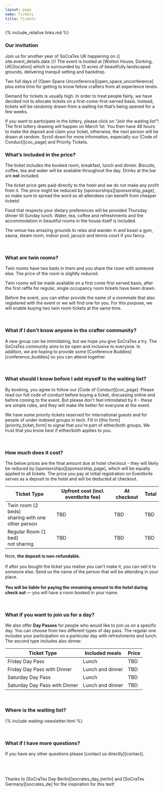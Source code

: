 ```yaml
---
layout: page
name: Tickets
title: Tickets
---
```


{% include_relative links.md %}

### Our invitation
Join us for another year of SoCraTes UK happening on {{ site.event_details.date }}! The event is hosted at [Wotton House, Dorking, UK][location] which is surrounded by 13 acres of beautifully landscaped grounds, delivering tranquil setting and backdrop.

Two full days of [Open Space Unconference][open_space_unconference] plus extra time for getting to know fellow crafters from all experience levels.

Demand for tickets is usually high. In order to treat people fairly, we have decided not to allocate tickets on a first-come-first-served basis. Instead, tickets will be randomly drawn from a waiting list that’s being opened for a few weeks.

If you want to participate in the lottery, please click on "Join the waiting list"! The first lottery
drawing will happen on March 1st. You then have 48 hours to make the deposit and claim your ticket, 
otherwise, the next person will be drawn at random. Scroll down for more information, especially our 
[Code of Conduct][coc_page] and Priority Tickets.


### What’s included in the price?

The ticket includes the booked room, breakfast, lunch and dinner. Biscuits, coffee, tea and water will be available throughout the day. Drinks at the bar are **not** included.

The ticket price gets paid directly to the hotel and we do not make any profit from it. The price might be reduced by [sponsorships][sponsorship_page], so make sure to spread the word so all attendees can benefit from cheaper tickets!

Food that respects your dietary preferences will be provided Thursday dinner till Sunday lunch. Water, tea, coffee and refreshments and the accommodation in beautiful rooms in the house itself is included.

The venue has amazing grounds to relax and wander in and boast a gym, sauna, steam room, indoor pool, jacuzzi and tennis court if you fancy.

<br>

### What are twin rooms?
Twin rooms have two beds in them and you share the room with someone else. The price of the room is slightly reduced.

Twin rooms will be made available on a first come first served basis, after the first raffle for regular, single occupancy room tickets have been drawn.

Before the event, you can either provide the name of a roommate that also registered with the event or we will find one for you. For this purpose, we will enable buying two twin room tickets at the same time.

<br>

### What if I don’t know anyone in the crafter community?
A new group can be intimidating, but we hope you give SoCraTes a try. The SoCraTes community aims to be open and inclusive to everyone. In addition, we are hoping to provide some [Conference Buddies][conference_buddies] so you can attend together.

<br>

### What should I know before I add myself to the waiting list?
By booking, you agree to follow our [Code of Conduct][coc_page]. Please read our full code of conduct before buying a ticket, discussing online and before coming to the event. But please don't feel intimidated by it - these are simple rules, and they will make life better for everyone at the event.

We have some priority tickets reserved for international guests and for people of under-indexed groups in tech. Fill in [this form][priority_ticket_form] to signal that you're part of either/both groups. We trust that you know best if either/both applies to you.

<br>

### How much does it cost?

The below prices are the final amount due at hotel checkout - they will likely be reduced by 
[sponsorships][sponsorship_page], which will be equally applied to all tickets. 
The price you pay at initial registration on Eventbrite serves as a deposit to the hotel and will 
be deducted at checkout.

<table class="table table-striped table-bordered table-condensed">
  <thead>
    <tr>
      <th>Ticket Type</th>
      <th>Upfront cost (incl. eventbrite fee)</th>
      <th>At checkout</th>
      <th>Total</th>
    </tr>
  </thead>
  <tbody>
    <tr>
      <td>Twin room (2 beds) <br> sharing with one other person</td>
      <td>TBD</td>
      <td>TBD</td>
      <td>TBD</td>
    </tr>
    <tr>
      <td>Regular Room (1 bed) <br> not sharing</td>
      <td>TBD</td>
      <td>TBD</td>
      <td>TBD</td>
    </tr>
  </tbody>
</table>

<div class="well accomodation-warning">
	<p><span class="glyphicon glyphicon-exclamation-sign" aria-hidden="true"></span> Note, <strong>the deposit is non-refundable.</strong> <br /><br />If after you bought the ticket you realise you can't make it, you can sell it to someone else. Send us the name of the person that will be attending in your place.<br /><br /> <strong>You will be liable for paying the remaining amount to the hotel during check out </strong>— you will have a room booked in your name.</p>
</div>

<br>

### What if you want to join us for a day?

We also offer **Day Passes** for people who would like to join us on a specific day. You can choose from two different types of day pass. The regular one includes your participation on a particular day with refreshments and lunch. The second type includes also dinner. 

<table class="table table-striped table-bordered table-condensed">
  <thead>
    <tr>
      <th>Ticket Type</th>
      <th>Included meals</th>
      <th>Price</th>
    </tr>
  </thead>
  <tbody>
    <tr>
      <td>Friday Day Pass</td>
      <td>Lunch</td>
      <td>TBD</td>
    </tr>
    <tr>
      <td>Friday Day Pass with Dinner</td>
      <td>Lunch and dinner</td>
      <td>TBD</td>
    </tr>
    <tr>
      <td>Saturday Day Pass</td>
      <td>Lunch</td>
      <td>TBD</td>
    </tr>
    <tr>
      <td>Saturday Day Pass with Dinner</td>
      <td>Lunch and dinner</td>
      <td>TBD</td>
    </tr>
  </tbody>
</table>

<br>

### Where is the waiting list?

{% include waiting-newsletter.html %}

<br>

### What if I have more questions?
If you have any other questions please [contact us directly][contact].

<br><br><br>
Thanks to [SoCraTes Day Berlin][socrates_day_berlin] and [SoCraTes Germany][socrates_de] for the inspiration for this text!
